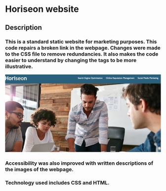 # Horiseon website

## Description
### This is a standard static website for marketing purposes.  This code repairs a broken link in the webpage.  Changes were made to the CSS file to remove redundancies.  It also makes the code easier to understand by changing the tags to be more illustrative.

![screenshot](https://github.com/jdettelback/code-refractor/raw/main/Horiseonscreenshot.png)

### Accessibility was also improved with written descriptions of the images of the webpage.


### Technology used includes CSS and HTML.